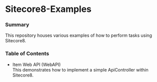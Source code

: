 Sitecore8-Examples
==================

### Summary

This repository houses various examples of how to perform tasks using Sitecore8.

### Table of Contents

* Item Web API (WebAPI)  
  This demonstrates how to implement a simple ApiController within Sitecore8.